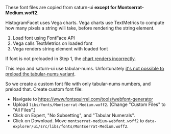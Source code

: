 These font files are copied from saturn-ui **except for Montserrat-Medium.woff2**.

HistogramFacet uses Vega charts. Vega charts use TextMetrics to compute how many
pixels a string will take, before rendering the string element.

1.  Load font using FontFace API
1.  Vega calls TextMetrics on loaded font
1.  Vega renders string element with loaded font

If font is not preloaded in Step 1, the [chart renders incorrectly](https://github.com/vega/vega/issues/1671).

This repo and saturn-ui use tabular-nums. Unfortunately [it's not possible to
preload the tabular-nums variant](https://groups.google.com/a/chromium.org/forum/#!topic/layout-dev/GviE3lb2gSM).

So we create a custom font file with only tabular-nums numbers, and preload that.
Create custom font file:

- Navigate to https://www.fontsquirrel.com/tools/webfont-generator
- Upload `libs/fonts/Montserrat-Medium.woff2`. (Change "Custom Files" to "All Files".)
- Click on Expert, "No Subsetting", and "Tabular Numerals".
- Click on Download. Move `montserrat-medium-webfont.woff2` to
  `data-explorer/ui/src/libs/fonts/Montserrat-Medium.woff2`.
